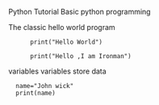 Python Tutorial 
 Basic python programming 


The classic hello world program
   


          print("Hello World")

          print("Hello ,I am Ironman")
 
 
variables 
variables store data 

      name="John wick"
      print(name)
 
